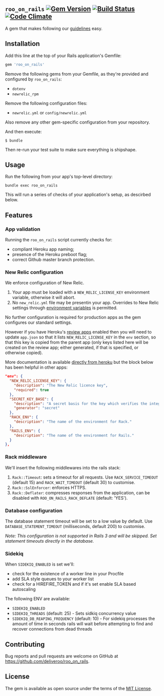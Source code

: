 ## `roo_on_rails` [![Gem Version](https://badge.fury.io/rb/roo_on_rails.svg)](https://badge.fury.io/rb/roo_on_rails) [![Build Status](https://travis-ci.org/deliveroo/roo_on_rails.svg?branch=master)](https://travis-ci.org/deliveroo/roo_on_rails) [![Code Climate](https://codeclimate.com/repos/58809e664ab8420081007382/badges/3489b7689ab2e0cf5d61/gpa.svg)](https://codeclimate.com/repos/58809e664ab8420081007382/feed)

A gem that makes following our [guidelines](http://deliveroo.engineering/guidelines/services/) easy.

## Installation

Add this line at the top of your Rails application's Gemfile:

```ruby
gem 'roo_on_rails'
```

Remove the following gems from your Gemfile, as they're provided and configured
by `roo_on_rails`:

- `dotenv`
- `newrelic_rpm`

Remove the following configuration files:

- `newrelic.yml` or `config/newrelic.yml`

Also remove any other gem-specific configuration from your repository.

And then execute:

    $ bundle

Then re-run your test suite to make sure everything is shipshape.

## Usage

Run the following from your app's top-level directory:

```
bundle exec roo_on_rails
```

This will run a series of checks of your application's setup, as descirbed
below.


## Features

### App validation

Running the `roo_on_rails` script currently checks for:

- compliant Heroku app naming;
- presence of the Heroku preboot flag;
- correct Github master branch protection.

### New Relic configuration

We enforce configuration of New Relic.

1. Your app must be loaded with a `NEW_RELIC_LICENSE_KEY` environment variable,
   otherwise it will abort.
2. No `new_relic.yml` file may be presentin your app. Overrides to New Relic settings
   through [environment
   variables](https://docs.newrelic.com/docs/agents/ruby-agent/installation-configuration/ruby-agent-configuration)
   is permitted.

No further configuration is required for production apps as the gem configures our standard settings.

However if you have Heroku's [review apps](https://devcenter.heroku.com/articles/github-integration-review-apps) enabled then you will need to update `app.json` so that it lists `NEW_RELIC_LICENSE_KEY` in the `env` section, so that this key is copied from the parent app (only keys listed here will be created on the review app; either generated, if that is specified, or otherwise copied).

More documentation is available [directly from heroku](https://devcenter.heroku.com/articles/github-integration-review-apps#inheriting-config-vars) but the block below has been helpful in other apps:

```json
"env": {
  "NEW_RELIC_LICENSE_KEY": {
    "description": "The New Relic licence key",
    "required": true
  },
  "SECRET_KEY_BASE": {
    "description": "A secret basis for the key which verifies the integrity of signed cookies.",
    "generator": "secret"
  },
  "RACK_ENV": {
    "description": "The name of the environment for Rack."
  },
  "RAILS_ENV": {
    "description": "The name of the environment for Rails."
  }
},
```

### Rack middleware

We'll insert the following middlewares into the rails stack:

1. `Rack::Timeout`: sets a timeout for all requests. Use `RACK_SERVICE_TIMEOUT` (default 15) and `RACK_WAIT_TIMEOUT` (default 30) to customise.
2. `Rack::SslEnforcer`: enforces HTTPS.
3. `Rack::Deflater`: compresses responses from the application, can be disabled with `ROO_ON_RAILS_RACK_DEFLATE` (default: 'YES').

### Database configuration

The database statement timeout will be set to a low value by default. Use `DATABASE_STATEMENT_TIMEOUT` (milliseconds, default 200) to customise.

_Note: This configuration is not supported in Rails 3 and will be skipped. Set statement timeouts directly in the database._


### Sidekiq

When `SIDEKIQ_ENABLED` is set we'll:

 - check for the existence of a worker line in your Procfile
 - add SLA style queues to your worker list
 - check for a HIREFIRE_TOKEN and if it's set enable SLA based autoscaling

The following ENV are available:

 - `SIDEKIQ_ENABLED`
 - `SIDEKIQ_THREADS` (default: 25) - Sets sidkiq concurrency value
 - `SIDEKIQ_DB_REAPING_FREQUENCY` (default: 10) - For sidekiq processes the amount of time in seconds rails will wait before attempting to find and recover connections from dead threads

## Contributing

Bug reports and pull requests are welcome on GitHub at https://github.com/deliveroo/roo_on_rails.


## License

The gem is available as open source under the terms of the [MIT License](http://opensource.org/licenses/MIT).
